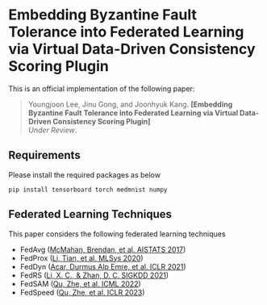 # Embedding Byzantine Fault Tolerance into Federated Learning via Virtual Data-Driven Consistency Scoring Plugin

This is an official implementation of the following paper:
> Youngjoon Lee, Jinu Gong, and Joonhyuk Kang.
**[Embedding Byzantine Fault Tolerance into Federated Learning via Virtual Data-Driven Consistency Scoring Plugin]**  
_Under Review_.

## Requirements
Please install the required packages as below

```pip install tensorboard torch medmnist numpy```

## Federated Learning Techniques
This paper considers the following federated learning techniques
- FedAvg ([McMahan, Brendan, et al. AISTATS 2017](http://proceedings.mlr.press/v54/mcmahan17a?ref=https://githubhelp.com))
- FedProx ([Li, Tian, et al. MLSys 2020](https://proceedings.mlsys.org/paper/2020/hash/38af86134b65d0f10fe33d30dd76442e-Abstract.html))
- FedDyn ([Acar, Durmus Alp Emre, et al. ICLR 2021](https://arxiv.org/abs/2111.04263))
- FedRS ([Li, X. C., & Zhan, D. C. SIGKDD 2021](https://dl.acm.org/doi/10.1145/3447548.3467254))
- FedSAM ([Qu, Zhe, et al. ICML 2022](https://arxiv.org/abs/2206.02618))
- FedSpeed ([Qu, Zhe, et al. ICLR 2023](https://arxiv.org/abs/2302.10429))

